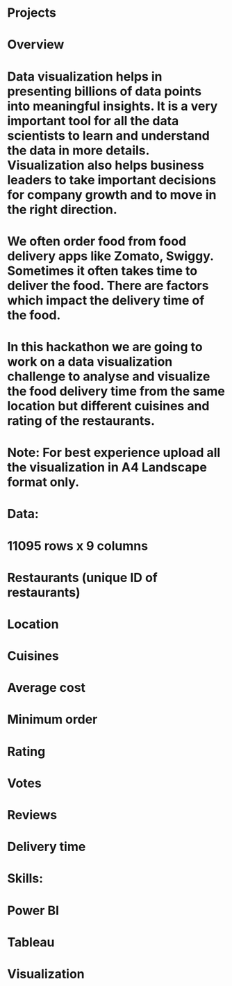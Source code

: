 # Projects
# Overview
# Data visualization helps  in presenting billions of data points into meaningful insights. It is a very important tool for all the data scientists to learn and understand the data in more details. Visualization also helps business leaders to take important decisions for company growth and to move in the right direction. 

# We often order food from food delivery apps like Zomato, Swiggy. Sometimes it often takes time to deliver the food. There are factors which impact the delivery time of the food.

# In this hackathon we are going to work on a data visualization challenge to analyse and visualize the food delivery time from the same location but different cuisines and rating of the restaurants.

# Note: For best experience upload all the visualization in A4 Landscape format only.  

# Data: 
# 11095 rows x 9 columns

# Restaurants (unique ID of restaurants)
# Location
# Cuisines
# Average cost
# Minimum order
# Rating
# Votes
# Reviews
# Delivery time
# Skills: 
# Power BI
# Tableau
# Visualization
